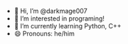 - 👋 Hi, I’m @darkmage007
- 👀 I’m interested in programing!
- 🌱 I’m currently learning Python, C++
- 😄 Pronouns: he/him

<!---
darkmage007/darkmage007 is a ✨ special ✨ repository because its `README.md` (this file) appears on your GitHub profile.
You can click the Preview link to take a look at your changes.
--->
